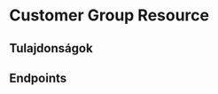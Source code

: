 # Customer Group Resource

## Tulajdonságok

<ResourceProperties :resource="'customer_group'" :lang="'hu'"/>

## Endpoints

[//]: <> (GET ENDPOINT)
<ResourceEndpoint :resource="'customer_group'" :endpoint="'get'" :lang="'hu'">

<template v-slot:responseJSON>

<<< @/docs/fixtures/api/customer_group/response/json/get_id.json

</template>

<template v-slot:responseXML>

<<< @/docs/fixtures/api/customer_group/response/xml/get_id.xml

</template>

</ResourceEndpoint>

[//]: <> (GETCOLLECTION ENDPOINT)
<ResourceEndpoint :resource="'customer_group'" :endpoint="'getCollection'" :lang="'hu'">

<template v-slot:responseJSON>

<<< @/docs/fixtures/api/customer_group/response/json/get_page.json

</template>

<template v-slot:responseXML>

<<< @/docs/fixtures/api/customer_group/response/xml/get_page.xml

</template>

</ResourceEndpoint>

[//]: <> (POST ENDPOINT)
<ResourceEndpoint :resource="'customer_group'" :endpoint="'post'" :lang="'hu'">

<template v-slot:request>

<<< @/docs/fixtures/api/customer_group/request/post.json

</template>

<template v-slot:responseJSON>

<<< @/docs/fixtures/api/customer_group/response/json/get_id.json

</template>

<template v-slot:responseXML>

<<< @/docs/fixtures/api/customer_group/response/xml/get_id.xml

</template>

</ResourceEndpoint>

[//]: <> (PUT ENDPOINT)
<ResourceEndpoint :resource="'customer_group'" :endpoint="'put'" :lang="'hu'">

<template v-slot:request>

<<< @/docs/fixtures/api/customer_group/request/post.json

</template>

<template v-slot:responseJSON>

<<< @/docs/fixtures/api/customer_group/response/json/get_id.json

</template>

<template v-slot:responseXML>

<<< @/docs/fixtures/api/customer_group/response/xml/get_id.xml

</template>

</ResourceEndpoint>

[//]: <> (DELETE ENDPOINT)
<ResourceEndpoint :resource="'customer_group'" :endpoint="'delete'" :lang="'hu'"/>

